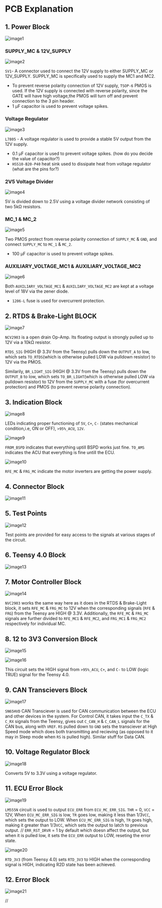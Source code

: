 # PCB Explanation

## 1. Power Block
![image1](images/image1.png)

### SUPPLY_MC & 12V_SUPPLY

![image2](images/image2.png)

`SV1`- A connector used to connect the 12V supply to either SUPPLY_MC or 12V_SUPPLY. SUPPLY_MC is specifically used to supply the MC1 and MC2.

* To prevent reverse polarity connection of 12V supply, `TSOP-6` PMOS is used. If the 12V supply is connected with reverse polarity, since the GATE will have high voltage,the PMOS will turn off and prevent connection to the 3 pin header.
* 1&nbsp;μF capacitor is used to prevent voltage spikes.

### Voltage Regulator

![image3](images/image3.png)

`L7805` - A voltage regulator is used to provide a stable 5V output from the 12V supply.

* 0.1&nbsp;μF capacitor is used to prevent voltage spikes. (how do you decide the value of capacitor?)
* `HSS10-B20-P40` heat sink used to dissipate heat from voltage regulator (what are the pins for?)

### 2V5 Voltage Divider

![image4](images/image4.png)

5V is divided down to 2.5V using a voltage divider network consisting of two 5kΩ resistors.

### MC_1 & MC_2

![image5](images/image5.png)

Two PMOS protect from reverse polarity connection of `SUPPLY_MC` & `GND`, and connect `SUPPLY_MC` to `MC_1` & `MC_2`.

* 100&nbsp;μF capacitor is used to prevent voltage spikes.

### AUXILIARY_VOLTAGE_MC1 & AUXILIARY_VOLTAGE_MC2

![image6](images/image6.png)

Both `AUXILIARY_VOLTAGE_MC1` & `AUXILIARY_VOLTAGE_MC2` are kept at a voltage level of 18V via the zener diode.

* `1206-L` fuse is used for overcurrent protection.

## 2. RTDS & Brake-Light BLOCK

![image7](images/image7.png)

`NCV2903` is a open drain Op-Amp. Its floating output is strongly pulled up to 12V via a 10kΩ resistor.

`RTDS_SIG` (HIGH @ 3.3V from the Teensy) pulls down the `OUTPUT_A` to low, which sets `TO_RTDS`(which is otherwise pulled LOW via pulldown resistor) to 12V via the PMOS.

Similarily, `BR_LIGHT_SIG` (HIGH @ 3.3V from the Teensy) pulls down the `OUTPUT_B` to low, which sets `TO_BR_LIGHT`(which is otherwise pulled LOW via pulldown resistor) to 12V from the `SUPPLY_MC` with a fuse (for overcurrent protection) and PMOS (to prevent reverse polarity connection).

## 3. Indication Block

![image8](images/image8.png)

LEDs indicating proper functioning of `5V`, `C+`, `C-` (states mechanical condition,i.e, ON or OFF), `>95%_ACU`, `12V`.

![image9](images/image9.png)

`FROM_BSPD` indicates that everything uptill BSPD works just fine.
`TO_AMS` indicates the ACU that everything is fine untill the ECU.

![image10](images/image10.png)

`RFE_MC` & `FRG_MC` indicate the motor inverters are getting the power supply.

## 4. Connector Block

![image11](images/image11.png)

## 5. Test Points

![image12](images/image12.png)

Test points are provided for easy access to the signals at various stages of the circuit.

## 6. Teensy 4.0 Block

![image13](images/image13.png)

## 7. Motor Controller Block

![image14](images/image14.png)

`NVC2903` works the same way here as it does in the RTDS & Brake-Light block, it sets `RFE_MC` & `FRG_MC` to 12V when the corresponding signals (`RFE` & `FRG`) from the Teensy are HIGH @ 3.3V. Additionally, the `RFE_MC` & `FRG_MC` signals are further divided to `RFE_MC1` & `RFE_MC2`, and `FRG_MC1` & `FRG_MC2` respectively for individual MC.

## 8. 12 to 3V3 Conversion Block

![image15](images/image15.png)

![image16](images/image16.png)

This circuit sets the HIGH signal from `>95%_ACU`, `C+`, and `C-` to LOW (logic TRUE) signal for the Teensy 4.0.

## 9. CAN Transcievers Block

![image17](images/image17.png)

`SN65HVD` CAN Transciever is used for CAN communication between the ECU and other devices in the system.
For Control CAN, it takes input the `C_TX` & `C_RX` signals from the Teensy, gives out `C_CAN_H` & `C_CAN_L` signals for the CAN bus, along with `VREF`. `RS` pulled down to `GND` sets the transciever at High Speed mode which does both transmitting and recieving (as opposed to it may in Sleep mode when `RS` is pulled high).
Similar stuff for Data CAN.

## 10. Voltage Regulator Block

![image18](images/image18.png)

Converts 5V to 3.3V using a voltage regulator.

## 11. ECU Error Block

![image19](images/image19.png)

`LM555N` circuit is used to output `ECU_ERR` from `ECU_MC_ERR_SIG`. 
`THR` = 0, `VCC` = 12V, 
When `ECU_MC_ERR_SIG` is low, `TR` goes low, making it less than 1/3`VCC`, which sets the output to LOW.
When `ECU_MC_ERR_SIG` is high, `TR` goes high, making it greater than 1/3`VCC`, which sets the output to latch to previous output. //
`ERR_RST_DRVR` = 1 by default which doesn affect the output, but when it is pulled low, it sets the `ECU_ERR` output to LOW, reseting the error state.

![image20](images/image20.png)

`RTD_3V3` (from Teensy 4.0) sets `RTD_3V3` to HIGH when the corresponding signal is HIGH, indicating R2D state has been achieved.

## 12. Error Block

![image21](images/image21.png)

//

